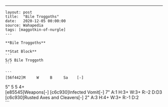 ---
    layout: post
    title:  "Bile Troggoths"
    date:   2020-12-05 00:00:00
    source: Wahapedia
    tags: [maggotkin-of-nurgle]
    ---
    
    **Bile Troggoths**
    
    **Stat Block**
    ```
    5/5 Bile Troggoth
    ```
    
    ```
    [56f442]M     W     B     Sa    [-]
5"    5     5     4+    
[e85545]Weapons[-]
[c6c930]Infected Vomit[-]
7"     A:1    H:3+   W:3+   R:-2   D:D3  
[c6c930]Rusted Axes and Cleavers[-]
2"     A:3    H:4+   W:3+   R:-1   D:2   
    ```
    
    
    